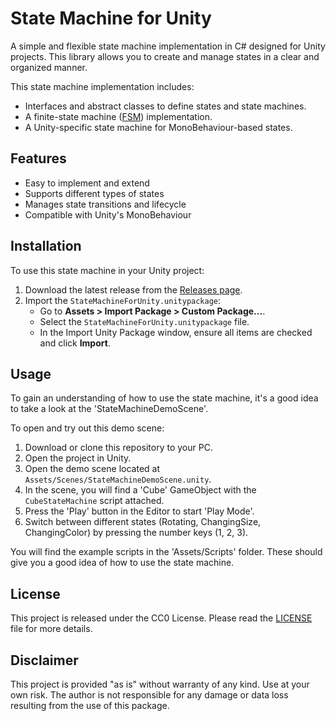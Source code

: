 # State Machine for Unity

A simple and flexible state machine implementation in C# designed for Unity projects. This library allows you to create and manage states in a clear and organized manner.

This state machine implementation includes:

- Interfaces and abstract classes to define states and state machines.
- A finite-state machine ([FSM](https://wikipedia.org/wiki/Finite-state_machine)) implementation.
- A Unity-specific state machine for MonoBehaviour-based states.


## Features
- Easy to implement and extend
- Supports different types of states
- Manages state transitions and lifecycle
- Compatible with Unity's MonoBehaviour


## Installation

To use this state machine in your Unity project:

1. Download the latest release from the [Releases page](https://github.com/LudicWorlds/statemachine-for-unity/releases).
2. Import the `StateMachineForUnity.unitypackage`:
   - Go to **Assets > Import Package > Custom Package...**.
   - Select the `StateMachineForUnity.unitypackage` file.
   - In the Import Unity Package window, ensure all items are checked and click **Import**.

## Usage

To gain an understanding of how to use the state machine, it's a good idea to take a look at the 'StateMachineDemoScene'.

To open and try out this demo scene:
1. Download or clone this repository to your PC.
2. Open the project in Unity.
3. Open the demo scene located at `Assets/Scenes/StateMachineDemoScene.unity`.
4. In the scene, you will find a 'Cube' GameObject with the `CubeStateMachine` script attached.
5. Press the 'Play' button in the Editor to start 'Play Mode'.
6. Switch between different states (Rotating, ChangingSize, ChangingColor) by pressing the number keys (1, 2, 3).

You will find the example scripts in the 'Assets/Scripts' folder. These should give you a good idea of how to use the state machine.


## License

This project is released under the CC0 License. Please read the [LICENSE](LICENSE) file for more details.


## Disclaimer
This project is provided "as is" without warranty of any kind. Use at your own risk. The author is not responsible for any damage or data loss resulting from the use of this package.
